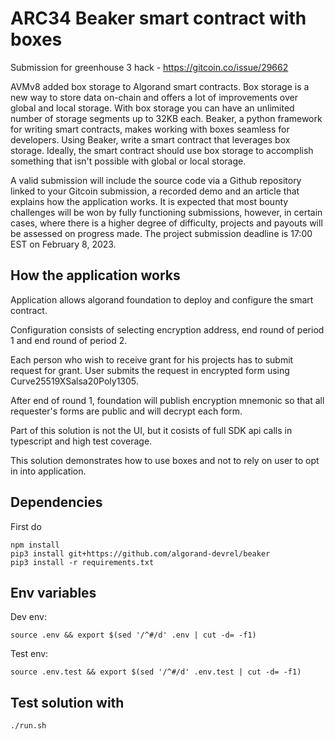 # ARC34 Beaker smart contract with boxes

Submission for greenhouse 3 hack - https://gitcoin.co/issue/29662

AVMv8 added box storage to Algorand smart contracts. Box storage is a new way to store data on-chain and offers a lot of improvements over global and local storage. With box storage you can have an unlimited number of storage segments up to 32KB each. Beaker, a python framework for writing smart contracts, makes working with boxes seamless for developers. Using Beaker, write a smart contract that leverages box storage. Ideally, the smart contract should use box storage to accomplish something that isn't possible with global or local storage.

A valid submission will include the source code via a Github repository linked to your Gitcoin submission, a recorded demo and an article that explains how the application works. It is expected that most bounty challenges will be won by fully functioning submissions, however, in certain cases, where there is a higher degree of difficulty, projects and payouts will be assessed on progress made. The project submission deadline is 17:00 EST on February 8, 2023.

## How the application works

Application allows algorand foundation to deploy and configure the smart contract.

Configuration consists of selecting encryption address, end round of period 1 and end round of period 2. 

Each person who wish to receive grant for his projects has to submit request for grant. User submits the request in encrypted form using Curve25519XSalsa20Poly1305.

After end of round 1, foundation will publish encryption mnemonic so that all requester's forms are public and will decrypt each form.

Part of this solution is not the UI, but it cosists of full SDK api calls in typescript and high test coverage.

This solution demonstrates how to use boxes and not to rely on user to opt in into application. 

## Dependencies

First do

```
npm install
pip3 install git+https://github.com/algorand-devrel/beaker
pip3 install -r requirements.txt
```

## Env variables

Dev env:

```
source .env && export $(sed '/^#/d' .env | cut -d= -f1)
```

Test env:

```
source .env.test && export $(sed '/^#/d' .env.test | cut -d= -f1)
```

## Test solution with

```
./run.sh
```
